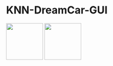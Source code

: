 # KNN-DreamCar-GUI
<img src="https://user-images.githubusercontent.com/81585804/167293026-b13e454e-e951-4571-86f0-ec23996bcccc.png" width="100" height="100">
<img src="https://user-images.githubusercontent.com/81585804/167293031-de6bfbb7-6e2b-4385-9697-c96e16434a3e.png" width="100" height="100">
